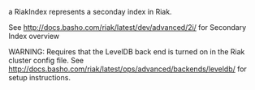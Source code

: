 a RiakIndex represents a seconday index in Riak.

See http://docs.basho.com/riak/latest/dev/advanced/2i/ for Secondary Index overview

WARNING: Requires that the LevelDB back end is turned on in the Riak cluster config file.
See http://docs.basho.com/riak/latest/ops/advanced/backends/leveldb/ for setup instructions.